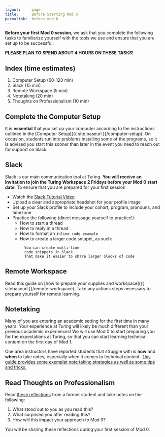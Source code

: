 ```yaml
---
layout:     page
title:      Before Starting Mod 0 
permalink:  before-mod-0
---
```


**Before your first Mod 0 session**, we ask that you complete the following tasks to familiarize yourself with the tools we use and ensure that you are set up to be successful.

**PLEASE PLAN TO SPEND ABOUT 4 HOURS ON THESE TASKS!**

## Index (time estimates)

1. Computer Setup (60-120 min)
1. Slack (15 min)
1. Remote Workspace (5 min)
1. Notetaking (20 min)
1. Thoughts on Professionalism (10 min)

## Complete the Computer Setup

It is **essential** that you set up your computer according to the instructions outlined in the [Computer Setup]({{ site.baseurl }}/computer-setup). On occasion, students run into problems installing some of the programs, so it is advised you start this sooner than later in the event you need to reach out for support on Slack.

## Slack

Slack is our main communication tool at Turing. **You will receive an invitation to join the Turing Workspace 2 Fridays before your Mod 0 start date**. To ensure that you are prepared for your first session:
- Watch the [Slack Tutorial Video](https://www.youtube.com/watch?v=tfq333EpWgM)
- Upload a clear and appropriate headshot for your profile image
- Set up your Slack profile to include your cohort, program, pronouns, and timezone
- Practice the following (direct message yourself to practice!):
  - How to start a thread
  - How to reply in a thread
  - How to format an `inline code example`
  - How to create a larger code snippet, as such:
    ```
      You can create multi-line
      code snippets in Slack
      That make it easier to share larger blocks of code
    ```

## Remote Workspace

Read this guide on [how to prepare your supplies and workspace]({{ sitebaseurl }}/remote-workspace). Take any actions steps necessary to prepare yourself for remote learning.

## Notetaking

Many of you are entering an academic setting for the first time in many years. Your experience at Turing will likely be much different than your previous academic experiences! We will use Mod 0 to start preparing you for the expectations at Turing, so that you can start learning technical content on the first day of Mod 1.

One area instructors have reported students that struggle with is **how** and **when** to take notes, especially when it comes to technical content. [This guide provides some exemplar note taking strategies as well as some tips and tricks.](https://gist.github.com/ericweissman/a729a849ed6355ed8ee0c9156a8e9c98)

## Read Thoughts on Professionalism

Read [these reflections](https://drive.google.com/file/d/1LNyXge4p6OQTWbo_Y9XIJAF2LEwNnN4P/view) from a former student and take notes on the following:
1. What stood out to you as you read this?
1. What surprised you after reading this?
1. How will this impact your approach to Mod 0?

You will be sharing these reflections during your first session of Mod 0.

<br>